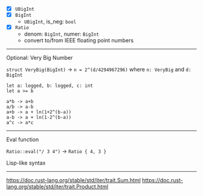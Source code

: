 - [X] `UBigInt`
- [X] `BigInt`
  - `UBigInt`, is_neg: `bool`
- [X] `Ratio`
  - denom: `BigInt`, numer: `BigInt`
  - convert to/from IEEE floating point numbers

---

Optional: Very Big Number

`struct VeryBig(BigInt)` -> `n = 2^(d/4294967296)` where `n: VeryBig` and `d: BigInt`

```
let a: logged, b: logged, c: int
let a >= b

a*b -> a+b
a/b -> a-b
a+b -> a + ln(1+2^(b-a))
a-b -> a + ln(1-2^(b-a))
a^c -> a*c
```

---

Eval function

`Ratio::eval("/ 3 4")` -> `Ratio { 4, 3 }`

Lisp-like syntax

---

https://doc.rust-lang.org/stable/std/iter/trait.Sum.html
https://doc.rust-lang.org/stable/std/iter/trait.Product.html